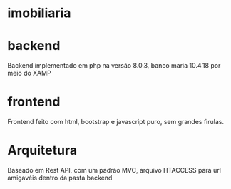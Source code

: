 # imobiliaria

# backend

Backend implementado em php na versão 8.0.3, banco maria 10.4.18 por meio do XAMP

# frontend

Frontend feito com html, bootstrap e javascript puro, sem grandes firulas.

# Arquitetura

Baseado em Rest API, com um padrão MVC, arquivo HTACCESS para url amigavéis dentro da pasta backend
